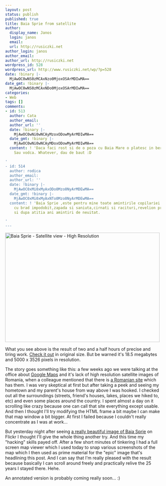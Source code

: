 ```yaml
---
layout: post
status: publish
published: true
title: Baia Sprie from satellite
author:
  display_name: Janos
  login: janos
  email: 
  url: http://rusiczki.net
author_login: janos
author_email: 
author_url: http://rusiczki.net
wordpress_id: 528
wordpress_url: http://www.rusiczki.net/wp/?p=528
date: !binary |-
  MjAwOC0wNS0zMCAxNzo0MjoxOSArMDIwMA==
date_gmt: !binary |-
  MjAwOC0wNS0zMCAxNDo0MjoxOSArMDIwMA==
categories:
- Web
tags: []
comments:
- id: 513
  author: Cata
  author_email: 
  author_url: ''
  date: !binary |-
    MjAwOC0wNi0wNCAyMzoxODowMyArMDIwMA==
  date_gmt: !binary |-
    MjAwOC0wNi0wNCAyMDoxODowMyArMDIwMA==
  content: ! 'Daca faci rost si de o poza cu Baia Mare o platesc in bere. Sau vin.
    Sau vodca. Whatever, dau de baut :D

'
- id: 514
  author: rodica
  author_email: 
  author_url: ''
  date: !binary |-
    MjAwOC0xMi0xMyAxODo0Mzo0NyArMDEwMA==
  date_gmt: !binary |-
    MjAwOC0xMi0xMyAxNTo0Mzo0NyArMDEwMA==
  content: ! 'Baia Sprie ,este pentru mine toate amintirile copilariei mele.Craciun
    cu brad impodobit,zapada si saniuta,cirnati si racituri,revelion printre prieteni,veselie,dragoste
    si dupa atitia ani amintiri de neuitat.

'
---
```

<p><a href="http://www.flickr.com/photos/janos/2536485692/"><img src="http://farm4.static.flickr.com/3281/2536485692_08ecbc727c.jpg" width="500" height="353" border="0" alt="Baia Sprie - Satellite view - High Resolution" class="image"/></a></p>
<p>What you see above is the result of two and a half hours of precise and tiring work. <a href="http://farm4.static.flickr.com/3281/2536485692_f4a8e4d7c4_o_d.jpg">Check it out</a> in original size. But be warned it's 18.5 megabytes and 5000 x 3526 pixels in resolution.</p>
<p>The story goes something like this: a few weeks ago we were talking at the office about <a href="http://maps.google.com">Google Maps</a> and it's lack of high resolution satellite images of Romania, when a colleague mentioned that there is <a href="http://www.ancpi.ro">a Romanian site</a> which has them. I was very skeptical at first but after taking a peek and seeing my hometown and my parent's house from way above I was hooked. I checked out all the surroundings (streets, friend's houses, lakes, places we hiked to, etc) and even some places around the country. I spent almost a day on it scrolling like crazy because one can call that site everything except usable. And then I thought I'll try modifying the HTML frame a bit maybe I can make that map window a bit bigger. At first I failed because I couldn't really concentrate as I was at work...</p>
<p>But yesterday night after seeing <a href="http://www.flickr.com/photos/akela_td/2533392283/">a really beautiful image of Baia Sprie</a> on Flickr I thought I'll give the whole thing another try. And this time my "hacking" skills payed off. After a few short minutes of tinkering I had a full screen map viewer which I used today to snap various screenshots of the map which I then used as prime material for the "epic" image that's headlining this post. And I can say that I'm really pleased with the result because basically I can scroll around freely and practically relive the 25 years I stayed there. Hehe.</p>
<p>An annotated version is probably coming really soon... :)</p>
